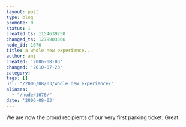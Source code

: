 ```yaml
---
layout: post
type: blog
promote: 0
status: 1
created_ts: 1154639250
changed_ts: 1279903366
node_id: 1676
title: a whole new experience...
author: anj
created: '2006-08-03'
changed: '2010-07-23'
category:
tags: []
url: "/2006/08/03/whole_new_experience/"
aliases:
  - "/node/1676/"
date: '2006-08-03'
---
```

We are now the proud recipients of our very first parking ticket. Great.
